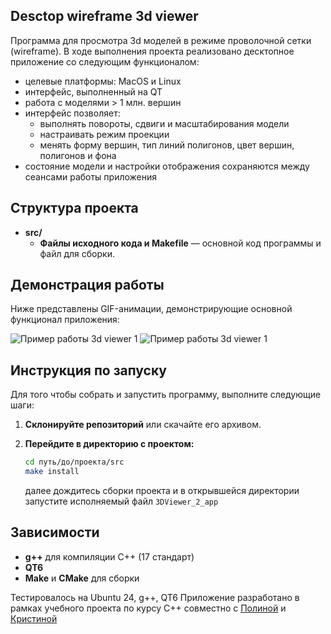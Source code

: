 ## Desctop wireframe 3d viewer

Программа для просмотра 3d моделей в режиме проволочной сетки (wireframe).
В ходе выполнения проекта реализовано десктопное приложение со следующим функционалом:
- целевые платформы: MacOS и Linux
- интерфейс, выполненный на QT
- работа с моделями > 1 млн. вершин
- интерфейс позволяет:
  - выполнять повороты, сдвиги и масштабирования модели
  - настраивать режим проекции
  - менять форму вершин, тип линий полигонов, цвет вершин, полигонов и фона
- состояние модели и настройки отображения сохраняются между сеансами работы приложения


## Структура проекта

- **src/**
  - **Файлы исходного кода и Makefile** — основной код программы и файл для сборки.


## Демонстрация работы

Ниже представлены GIF-анимации, демонстрирующие основной функционал приложения:

![Пример работы 3d viewer 1](./misc/1.gif)
![Пример работы 3d viewer 1](./misc/2.gif)

## Инструкция по запуску

Для того чтобы собрать и запустить программу, выполните следующие шаги:

1. **Склонируйте репозиторий** или скачайте его архивом.
2. **Перейдите в директорию с проектом:**

   ```bash
   cd путь/до/проекта/src
   make install
   ```
   далее дождитесь сборки проекта и в открывшейся директории запустите исполняемый файл `3DViewer_2_app`

## Зависимости
- **g++** для компиляции С++ (17 стандарт)
- **QT6**
- **Make** и **CMake** для сборки

Тестировалось на Ubuntu 24, g++, QT6
Приложение разработано в рамках учебного проекта по курсу С++ совместно с [Полиной](https://github.com/PolinaSKozlova) и [Кристиной](https://github.com/KristinaSaraeva) 
